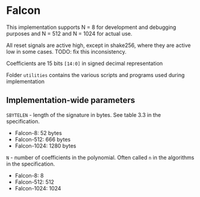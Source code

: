 # Falcon

This implementation supports N = 8 for development and debugging purposes and N = 512 and N = 1024 for actual use.

All reset signals are active high, except in shake256, where they are active low in some cases. TODO: fix this inconsistency.

Coefficients are 15 bits `[14:0]` in signed decimal representation

Folder `utilities` contains the various scripts and programs used during implementation

## Implementation-wide parameters

`SBYTELEN` - length of the signature in bytes. See table 3.3 in the specification.

- Falcon-8: 52 bytes
- Falcon-512: 666 bytes
- Falcon-1024: 1280 bytes

`N` - number of coefficients in the polynomial. Often called `n` in the algorithms in the specification.

- Falcon-8: 8
- Falcon-512: 512
- Falcon-1024: 1024
